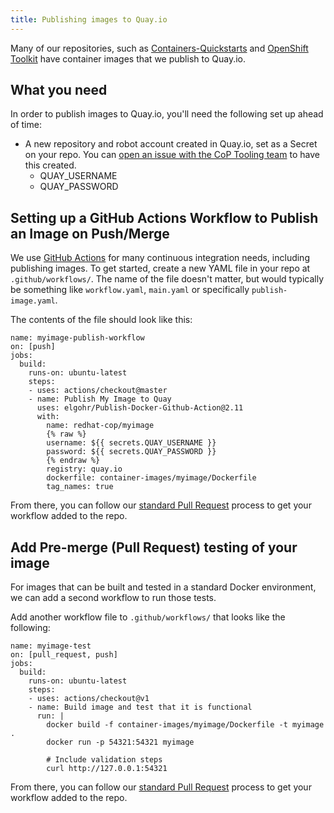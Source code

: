 ```yaml
---
title: Publishing images to Quay.io
---
```


Many of our repositories, such as [Containers-Quickstarts](https://github.com/redhat-cop/containers-quickstarts) and [OpenShift Toolkit](https://github.com/redhat-cop/openshift-toolkit) have container images that we publish to Quay.io.

## What you need

In order to publish images to Quay.io, you'll need the following set up ahead of time:

* A new repository and robot account created in Quay.io, set as a Secret on your repo. You can [open an issue with the CoP Tooling team](https://github.com/redhat-cop/org/issues/new?assignees=&labels=integrations&template=integrations.md&title=) to have this created.
  * QUAY_USERNAME
  * QUAY_PASSWORD

## Setting up a GitHub Actions Workflow to Publish an Image on Push/Merge

We use [GitHub Actions](https://github.com/features/actions) for many continuous integration needs, including publishing images. To get started, create a new YAML file in your repo at `.github/workflows/`. The name of the file doesn't matter, but would typically be something like `workflow.yaml`, `main.yaml` or specifically `publish-image.yaml`.

The contents of the file should look like this:

```
name: myimage-publish-workflow
on: [push]
jobs:
  build:
    runs-on: ubuntu-latest
    steps:
    - uses: actions/checkout@master
    - name: Publish My Image to Quay
      uses: elgohr/Publish-Docker-Github-Action@2.11
      with:
        name: redhat-cop/myimage
        {% raw %}
        username: ${{ secrets.QUAY_USERNAME }}
        password: ${{ secrets.QUAY_PASSWORD }}
        {% endraw %}
        registry: quay.io
        dockerfile: container-images/myimage/Dockerfile
        tag_names: true
```

From there, you can follow our [standard Pull Request](/contrib/) process to get your workflow added to the repo.

## Add Pre-merge (Pull Request) testing of your image

For images that can be built and tested in a standard Docker environment, we can add a second workflow to run those tests.

Add another workflow file to `.github/workflows/` that looks like the following:

```
name: myimage-test
on: [pull_request, push]
jobs:
  build:
    runs-on: ubuntu-latest
    steps:
    - uses: actions/checkout@v1
    - name: Build image and test that it is functional
      run: |
        docker build -f container-images/myimage/Dockerfile -t myimage .
        docker run -p 54321:54321 myimage

        # Include validation steps
        curl http://127.0.0.1:54321
```

From there, you can follow our [standard Pull Request](/contrib/) process to get your workflow added to the repo.
